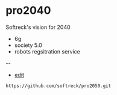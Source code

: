 # pro2040
Softreck's vision for 2040


+ 6g
+ society 5.0
+ robots regsitration service


--
+ [edit](https://github.com/softreck/pro2050/edit/main/README.md)

```
https://github.com/softreck/pro2050.git
```
